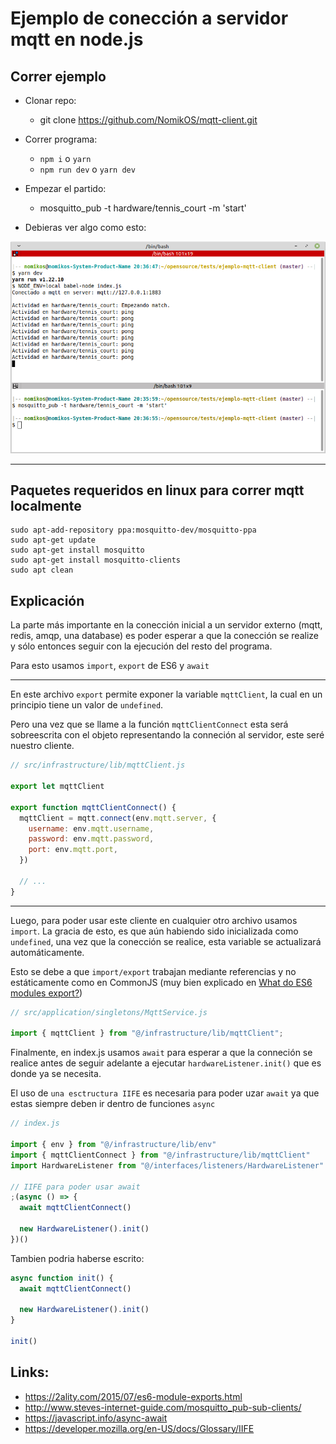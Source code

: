 # Ejemplo de conección a servidor mqtt en node.js

## Correr ejemplo
- Clonar repo:
  - git clone https://github.com/NomikOS/mqtt-client.git

- Correr programa:
  - `npm i` o `yarn`
  - `npm run dev` o `yarn dev`

- Empezar el partido: 
  - mosquitto_pub -t hardware/tennis_court -m 'start'

- Debieras ver algo como esto:

![mqtt-ping-pong.png](utils/files/mqtt-ping-pong.png)

---

## Paquetes requeridos en linux para correr mqtt localmente

```
sudo apt-add-repository ppa:mosquitto-dev/mosquitto-ppa  
sudo apt-get update  
sudo apt-get install mosquitto  
sudo apt-get install mosquitto-clients  
sudo apt clean  
```

## Explicación

La parte más importante en la conección inicial a un servidor externo (mqtt, redis, amqp, una database) es poder esperar a que la conección se realize y sólo entonces seguir con la ejecución del resto del programa.

Para esto usamos `import`, `export` de ES6 y `await` 


---


En este archivo `export` permite exponer la variable `mqttClient`, la cual en un principio tiene un valor de `undefined`.

Pero una vez que se llame a la función `mqttClientConnect` esta será sobreescrita con el objeto representando la conneción al servidor, este seré nuestro cliente.


```js
// src/infrastructure/lib/mqttClient.js

export let mqttClient

export function mqttClientConnect() {
  mqttClient = mqtt.connect(env.mqtt.server, {
    username: env.mqtt.username,
    password: env.mqtt.password,
    port: env.mqtt.port,
  })

  // ...
}
```
---

Luego, para poder usar este cliente en cualquier otro archivo usamos `import`. La gracia de esto, es que aún habiendo sido inicializada como `undefined`, una vez que la conección se realice, esta variable se actualizará automáticamente. 

Esto se debe a que `import/export` trabajan mediante referencias y no estáticamente como en CommonJS (muy bien explicado en [What do ES6 modules export?](https://2ality.com/2015/07/es6-module-exports.html))


```js
// src/application/singletons/MqttService.js

import { mqttClient } from "@/infrastructure/lib/mqttClient";

```

Finalmente, en index.js usamos `await` para esperar a que la conneción se realice antes de seguir adelante a ejecutar `hardwareListener.init()` que es donde ya se necesita.

El uso de `una esctructura IIFE` es necesaria para poder uzar `await` ya que estas siempre deben ir dentro de funciones `async`


```js
// index.js

import { env } from "@/infrastructure/lib/env"
import { mqttClientConnect } from "@/infrastructure/lib/mqttClient"
import HardwareListener from "@/interfaces/listeners/HardwareListener"

// IIFE para poder usar await
;(async () => {
  await mqttClientConnect()

  new HardwareListener().init()
})()

```

Tambien podria haberse escrito: 


```js
async function init() {
  await mqttClientConnect()

  new HardwareListener().init()
}

init()

```

## Links:
  - https://2ality.com/2015/07/es6-module-exports.html
  - http://www.steves-internet-guide.com/mosquitto_pub-sub-clients/
  - https://javascript.info/async-await
  - https://developer.mozilla.org/en-US/docs/Glossary/IIFE